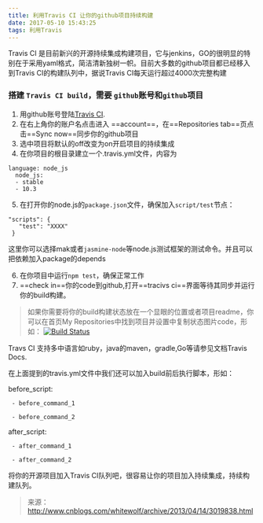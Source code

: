 ```yaml
---
title: 利用Travis CI 让你的github项目持续构建
date: 2017-05-10 15:43:25
tags: 利用Travis
---
```


   Travis CI 是目前新兴的开源持续集成构建项目，它与jenkins，GO的很明显的特别在于采用yaml格式，简洁清新独树一帜。目前大多数的github项目都已经移入到Travis CI的构建队列中，据说Travis CI每天运行超过4000次完整构建
   
 ### 搭建 `Travis CI build`，需要 `github`账号和`github`项目
  
  1. 用github账号登陆[Travis CI](https://travis-ci.org/). 
  2. 在右上角你的账户名点击进入 ==account==，在==Repositories tab==页点击==Sync now==同步你的github项目
  3. 选中项目将默认的off改变为on开启项目的持续集成
  4. 在你项目的根目录建立一个.travis.yml文件，内容为
  ```
  language: node_js
    node_js:  
    - stable 
    - 10.3
  ```
  
 5. 在打开你的node.js的`package.json`文件，确保加入`script/test`节点：
 ```
 "scripts": {
    "test": "XXXX"
  }
  ```
  这里你可以选择mak或者`jasmine-node`等node.js测试框架的测试命令。并且可以把依赖加入package的depends
  
  6. 在你项目中运行`npm test`，确保正常工作
  7. ==check in==你的code到github,打开==tracivs ci==界面等待其同步并运行你的build构建。
  
>   如果你需要将你的build构建状态放在一个显眼的位置或者项目readme，你可以在首页My Repositories中找到项目并设置中复制状态图片code，形如：
[![Build Status](https://travis-ci.org/greengerong/qing.png?branch=master)](https://travis-ci.org/greengerong/qing)

 Travs CI 支持多中语言如ruby，java的maven，gradle,Go等请参见文档Travis Docs.

 在上面提到的travis.yml文件中我们还可以加入build前后执行脚本，形如：

before_script:  

     - before_command_1  

     - before_command_2

after_script:  

     - after_command_1 

     - after_command_2

将你的开源项目加入Travis CI队列吧，很容易让你的项目加入持续集成，持续构建队列。

> 来源： http://www.cnblogs.com/whitewolf/archive/2013/04/14/3019838.html